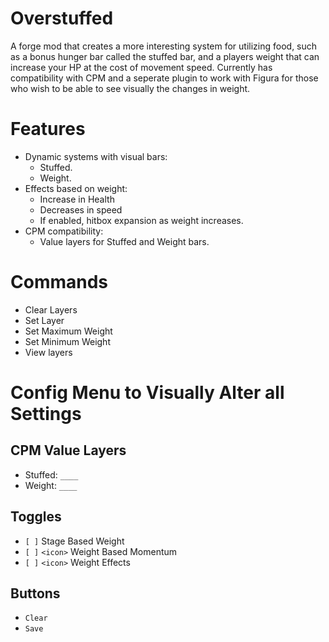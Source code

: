# Overstuffed
A forge mod that creates a more interesting system for utilizing food, such as a bonus hunger bar called the stuffed bar, and a players weight that can increase your HP at the cost of movement speed.
Currently has compatibility with CPM and a seperate plugin to work with Figura for those who wish to be able to see visually the changes in weight.
# Features
- Dynamic systems with visual bars:
  - Stuffed.
  - Weight.
- Effects based on weight:
  - Increase in Health
  - Decreases in speed
  - If enabled, hitbox expansion as weight increases.
- CPM compatibility:
  - Value layers for Stuffed and Weight bars.
# Commands
- Clear Layers
- Set Layer
- Set Maximum Weight
- Set Minimum Weight
- View layers
# Config Menu to Visually Alter all Settings
## CPM Value Layers
- Stuffed: `____`
- Weight: `____`
## Toggles
- `[ ]` Stage Based Weight
- `[ ]` `<icon>` Weight Based Momentum
- `[ ]` `<icon>` Weight Effects
## Buttons
- `Clear`
- `Save`
